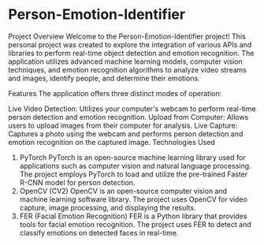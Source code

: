 # Person-Emotion-Identifier
Project Overview
Welcome to the Person-Emotion-Identifier project! This personal project was created to explore the integration of various APIs and libraries to perform real-time object detection and emotion recognition. The application utilizes advanced machine learning models, computer vision techniques, and emotion recognition algorithms to analyze video streams and images, identify people, and determine their emotions.

Features
The application offers three distinct modes of operation:

Live Video Detection: Utilizes your computer's webcam to perform real-time person detection and emotion recognition.
Upload from Computer: Allows users to upload images from their computer for analysis.
Live Capture: Captures a photo using the webcam and performs person detection and emotion recognition on the captured image.
Technologies Used
1. PyTorch
PyTorch is an open-source machine learning library used for applications such as computer vision and natural language processing.
The project employs PyTorch to load and utilize the pre-trained Faster R-CNN model for person detection.
2. OpenCV (CV2)
OpenCV is an open-source computer vision and machine learning software library.
The project uses OpenCV for video capture, image processing, and displaying the results.
3. FER (Facial Emotion Recognition)
FER is a Python library that provides tools for facial emotion recognition.
The project uses FER to detect and classify emotions on detected faces in real-time.

